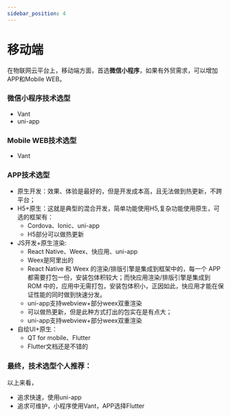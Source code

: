 ```yaml
---
sidebar_position: 4
---
```


# 移动端


在物联网云平台上，移动端方面，首选**微信小程序**，如果有外贸需求，可以增加APP和Mobile WEB。

### 微信小程序技术选型

- Vant
- uni-app

### Mobile WEB技术选型

- Vant

### APP技术选型

- 原生开发：效果、体验是最好的，但是开发成本高，且无法做到热更新，不跨平台；
- H5+原生：这就是典型的混合开发，简单功能使用H5,复杂功能使用原生，可选的框架有：
    - Cordova、Ionic、uni-app
    - H5部分可以做热更新
- JS开发+原生渲染:
    - React Native、Weex、快应用、uni-app
    - Weex是阿里出的
    - React Native 和 Weex 的渲染/排版引擎是集成到框架中的，每一个 APP 都需要打包一份，安装包体积较大；而快应用渲染/排版引擎是集成到 ROM 中的，应用中无需打包，安装包体积小，正因如此，快应用才能在保证性能的同时做到快速分发。
    - uni-app支持webview+部分weex双重渲染
    - 可以做热更新，但是此种方式打出的包实在是有点大；
    - uni-app支持webview+部分weex双重渲染
- 自绘UI+原生：
    - QT for mobile、Flutter
    - Flutter文档还是不错的

### 最终，技术选型个人推荐：

以上来看，
- 追求快速，使用uni-app
- 追求可维护，小程序使用Vant，APP选择Flutter





